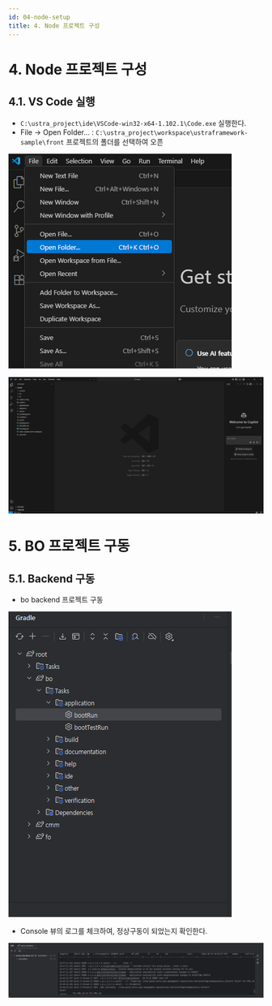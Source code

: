 ```yaml
---
id: 04-node-setup
title: 4. Node 프로젝트 구성
---
```


# **4. Node 프로젝트 구성**

## **4.1. VS Code 실행**

- `C:\ustra_project\ide\VSCode-win32-x64-1.102.1\Code.exe` 실행한다.
- File → Open Folder… : `C:\ustra_project\workspace\ustraframework-sample\front` 프로젝트의 폴더를 선택하여 오픈

![image.png](/img/settingGuide/image6.png)

![image.png](/img/settingGuide/image7.png)

# **5. BO 프로젝트 구동**

## **5.1. Backend 구동**

- bo backend 프로젝트 구동

![image.png](/img/settingGuide/image8.png)

- Console 뷰의 로그를 체크하여, 정상구동이 되었는지 확인한다.

![image.png](/img/settingGuide/image9.png)